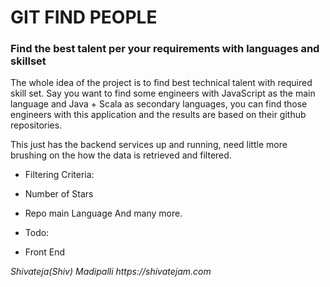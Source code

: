 # GIT FIND PEOPLE
### Find the best talent per your requirements with languages and skillset

The whole idea of the project is to find best technical talent with required skill set.
Say you want to find some engineers with JavaScript as the main language and Java + Scala as secondary languages, 
you can find those engineers with this application and the results are based on their github repositories.

This just has the backend services up and running, need little more brushing on the how the data is retrieved and filtered.

* Filtering Criteria:
 * Number of Stars
 * Repo main Language And many more.

* Todo:
 * Front End
 
 
 _Shivateja(Shiv) Madipalli_
 _https://shivatejam.com_

